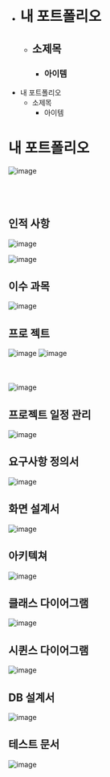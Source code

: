 - # 내 포트폴리오
  - ## 소제목 <!--들여쓰기는 tab을 누르면 가능-->
    - ### 아이템
- 내 포트폴리오
  - 소제목 <!--들여쓰기는 tab을 누르면 가능-->
    - 아이템

# 내 포트폴리오
![image](https://user-images.githubusercontent.com/83272007/118616031-4ad44900-b7fc-11eb-9577-caaff4267dee.png)
<br/><br/><br/><br/>
## 인적&nbsp;사항
![image](https://user-images.githubusercontent.com/83272007/118616217-748d7000-b7fc-11eb-9fb6-6ae07aa8230c.png)
<!--두개의 차이점은 왼쪽 상단이다.-->
![image](https://user-images.githubusercontent.com/83272007/118616781-f7aec600-b7fc-11eb-8413-f7d2294b7cc1.png)

## 이수&nbsp;과목
![image](https://user-images.githubusercontent.com/83272007/118617064-3e9cbb80-b7fd-11eb-8ca3-991ebf38ca62.png)

## 프로&nbsp;젝트
![image](https://user-images.githubusercontent.com/83272007/118617210-5f651100-b7fd-11eb-8efb-00d05a27a1ed.png)
![image](https://user-images.githubusercontent.com/83272007/118617242-67bd4c00-b7fd-11eb-9c4f-032785428ae4.png)
<br/><br/><br/><br/>
![image](https://user-images.githubusercontent.com/83272007/118617279-70158700-b7fd-11eb-8f76-fadcb4a220e1.png)
## 프로젝트&nbsp;일정&nbsp;관리
![image](https://user-images.githubusercontent.com/83272007/118617745-e1edd080-b7fd-11eb-81ce-43891f625d63.png)
## 요구사항&nbsp;정의서
![image](https://user-images.githubusercontent.com/83272007/118617783-eca86580-b7fd-11eb-8832-49a59114c91d.png)

## 화면&nbsp;설계서
![image](https://user-images.githubusercontent.com/83272007/118617808-f0d48300-b7fd-11eb-83e7-0bc0d16f270c.png)

## 아키텍쳐
![image](https://user-images.githubusercontent.com/83272007/118617824-f5993700-b7fd-11eb-818f-29110945d883.png)

## 클래스&nbsp;다이어그램
![image](https://user-images.githubusercontent.com/83272007/118617907-0a75ca80-b7fe-11eb-823d-34b5d72c1057.png)

## 시퀸스&nbsp;다이어그램
![image](https://user-images.githubusercontent.com/83272007/118617930-11044200-b7fe-11eb-9a38-b0c4c9afec8a.png)

## DB&nbsp;설계서
![image](https://user-images.githubusercontent.com/83272007/118617981-1feaf480-b7fe-11eb-9b69-e0778d238dcf.png)

## 테스트&nbsp;문서
![image](https://user-images.githubusercontent.com/83272007/118618005-26796c00-b7fe-11eb-8173-4eb9bb7b43ca.png)
